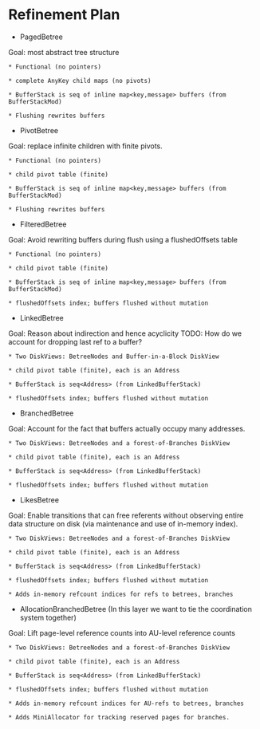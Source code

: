 # Refinement Plan

* PagedBetree

Goal: most abstract tree structure

    * Functional (no pointers)

    * complete AnyKey child maps (no pivots)

    * BufferStack is seq of inline map<key,message> buffers (from BufferStackMod)

    * Flushing rewrites buffers


* PivotBetree

Goal: replace infinite children with finite pivots.

    * Functional (no pointers)

    * child pivot table (finite)

    * BufferStack is seq of inline map<key,message> buffers (from BufferStackMod)

    * Flushing rewrites buffers

* FilteredBetree

Goal: Avoid rewriting buffers during flush using a flushedOffsets table

    * Functional (no pointers)

    * child pivot table (finite)

    * BufferStack is seq of inline map<key,message> buffers (from BufferStackMod)

    * flushedOffsets index; buffers flushed without mutation
  

* LinkedBetree

Goal: Reason about indirection and hence acyclicity
TODO: How do we account for dropping last ref to a buffer?

    * Two DiskViews: BetreeNodes and Buffer-in-a-Block DiskView

    * child pivot table (finite), each is an Address

    * BufferStack is seq<Address> (from LinkedBufferStack)

    * flushedOffsets index; buffers flushed without mutation


* BranchedBetree

Goal: Account for the fact that buffers actually occupy many addresses.

    * Two DiskViews: BetreeNodes and a forest-of-Branches DiskView

    * child pivot table (finite), each is an Address

    * BufferStack is seq<Address> (from LinkedBufferStack)

    * flushedOffsets index; buffers flushed without mutation


* LikesBetree

Goal: Enable transitions that can free referents without observing entire data
structure on disk (via maintenance and use of in-memory index).

    * Two DiskViews: BetreeNodes and a forest-of-Branches DiskView

    * child pivot table (finite), each is an Address

    * BufferStack is seq<Address> (from LinkedBufferStack)

    * flushedOffsets index; buffers flushed without mutation

    * Adds in-memory refcount indices for refs to betrees, branches


* AllocationBranchedBetree (In this layer we want to tie the coordination system together)

Goal: Lift page-level reference counts into AU-level reference counts

    * Two DiskViews: BetreeNodes and a forest-of-Branches DiskView

    * child pivot table (finite), each is an Address

    * BufferStack is seq<Address> (from LinkedBufferStack)

    * flushedOffsets index; buffers flushed without mutation

    * Adds in-memory refcount indices for AU-refs to betrees, branches

    * Adds MiniAllocator for tracking reserved pages for branches.

